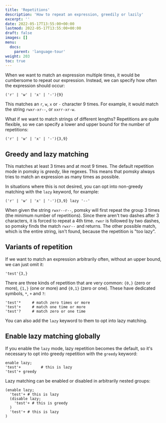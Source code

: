 ```yaml
---
title: 'Repetitions'
description: 'How to repeat an expression, greedily or lazily'
excerpt: ''
date: 2022-05-17T13:55:00+00:00
lastmod: 2022-05-17T13:55:00+00:00
draft: false
images: []
menu:
  docs:
    parent: 'language-tour'
weight: 203
toc: true
---
```


When we want to match an expression multiple times, it would be cumbersome to repeat our expression.
Instead, we can specify how often the expression should occur:

```pomsky
('r' | 'w' | 'x' | '-'){9}
```

This matches an `r`, `w`, `x` or `-` character 9 times. For example, it would match the string
`rwxr-xr--`, or `xxrr-xr-w`.

What if we want to match strings of different lengths? Repetitions are quite flexible, so we can
specify a lower and upper bound for the number of repetitions:

```pomsky
('r' | 'w' | 'x' | '-'){3,9}
```

## Greedy and lazy matching

This matches at least 3 times and at most 9 times. The default repetition mode in pomsky is _greedy_,
like regexes. This means that pomsky always tries to match an expression as many times as possible.

In situations where this is not desired, you can opt into non-greedy matching with the `lazy`
keyword, for example:

```pomsky
('r' | 'w' | 'x' | '-'){3,9} lazy '--'
```

When given the string `rwxr--r--`, pomsky will first repeat the group 3 times (the minimum number of
repetitions). Since there aren't two dashes after 3 characters, it is forced to repeat a 4th time.
`rwxr` is followed by two dashes, so pomsky finds the match `rwxr--` and returns. The other possible
match, which is the entire string, isn't found, because the repetition is "too lazy".

## Variants of repetition

If we want to match an expression arbitrarily often, without an upper bound, we can just omit it:

```pomsky
'test'{3,}
```

There are three kinds of repetition that are very common: `{0,}` (zero or more), `{1,}` (one or
more) and `{0,1}` (zero or one). These have dedicated symbols, `*`, `+` and `?`:

```pomsky
'test'*     # match zero times or more
'test'+     # match one time or more
'test'?     # match zero or one time
```

You can also add the `lazy` keyword to them to opt into lazy matching.

## Enable lazy matching globally

If you enable the `lazy` mode, lazy repetition becomes the default, so it's necessary to opt into
greedy repetition with the `greedy` keyword:

```pomsky
enable lazy;
'test'+         # this is lazy
'test'+ greedy
```

Lazy matching can be enabled or disabled in arbitrarily nested groups:

```pomsky
(enable lazy;
  'test'+ # this is lazy
  (disable lazy;
    'test'+ # this is greedy
  )
  'test'+ # this is lazy
)
```
